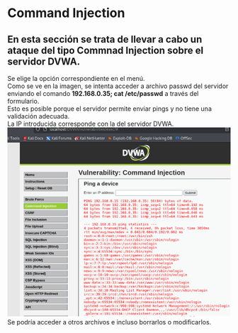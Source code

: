 # Command Injection
## En esta sección se trata de llevar a cabo un ataque del tipo Commnad Injection sobre el servidor DVWA.
Se elige la opción correspondiente en el menú.\
Como se ve en la imagen, se intenta acceder a archivo passwd del servidor enviando el comando **192.168.0.35; cat /etc/passwd** a través del formulario.\
Esto es posible porque el servidor permite enviar pings y no tiene una validación adecuada.\
La IP introducida corresponde con la del servidor DVWA.
![Ataque Commnad Injection](https://github.com/PPS11148274/apache_hardening/blob/main/DVWA/commnad_injection/asset/command_injection.png)\
Se podría acceder a otros archivos e incluso borrarlos o modificarlos.


